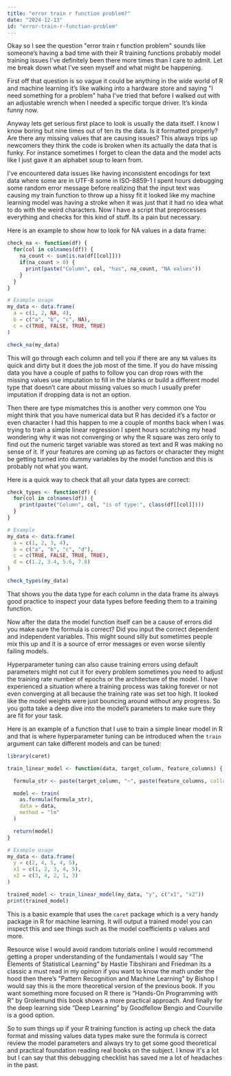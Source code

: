 ```yaml
---
title: "error train r function problem?"
date: "2024-12-13"
id: "error-train-r-function-problem"
---
```


Okay so I see the question "error train r function problem" sounds like someone’s having a bad time with their R training functions probably model training issues I've definitely been there more times than I care to admit. Let me break down what I've seen myself and what might be happening.

First off that question is so vague it could be anything in the wide world of R and machine learning it’s like walking into a hardware store and saying "I need something for a problem" haha I've tried that before I walked out with an adjustable wrench when I needed a specific torque driver. It’s kinda funny now.

Anyway lets get serious first place to look is usually the data itself. I know I know boring but nine times out of ten its the data. Is it formatted properly? Are there any missing values that are causing issues? This always trips up newcomers they think the code is broken when its actually the data that is funky. For instance sometimes I forget to clean the data and the model acts like I just gave it an alphabet soup to learn from.

I've encountered data issues like having inconsistent encodings for text data where some are in UTF-8 some in ISO-8859-1 I spent hours debugging some random error message before realizing that the input text was causing my train function to throw up a hissy fit it looked like my machine learning model was having a stroke when it was just that it had no idea what to do with the weird characters. Now I have a script that preprocesses everything and checks for this kind of stuff. Its a pain but necessary.

Here is an example to show how to look for NA values in a data frame:

```R
check_na <- function(df) {
  for(col in colnames(df)) {
    na_count <- sum(is.na(df[[col]]))
    if(na_count > 0) {
      print(paste("Column", col, "has", na_count, "NA values"))
    }
  }
}

# Example usage
my_data <- data.frame(
  a = c(1, 2, NA, 4),
  b = c("a", "b", "c", NA),
  c = c(TRUE, FALSE, TRUE, TRUE)
)

check_na(my_data)
```

This will go through each column and tell you if there are any `NA` values its quick and dirty but it does the job most of the time. If you do have missing data you have a couple of paths to follow you can drop rows with the missing values use imputation to fill in the blanks or build a different model type that doesn’t care about missing values so much I usually prefer imputation if dropping data is not an option.

Then there are type mismatches this is another very common one You might think that you have numerical data but R has decided it’s a factor or even character I had this happen to me a couple of months back when I was trying to train a simple linear regression I spent hours scratching my head wondering why it was not converging or why the R square was zero only to find out the numeric target variable was stored as text and R was making no sense of it. If your features are coming up as factors or character they might be getting turned into dummy variables by the model function and this is probably not what you want.

Here is a quick way to check that all your data types are correct:

```R
check_types <- function(df) {
  for(col in colnames(df)) {
    print(paste("Column", col, "is of type:", class(df[[col]])))
  }
}

# Example
my_data <- data.frame(
  a = c(1, 2, 3, 4),
  b = c("a", "b", "c", "d"),
  c = c(TRUE, FALSE, TRUE, TRUE),
  d = c(1.2, 3.4, 5.6, 7.8)
)

check_types(my_data)
```

That shows you the data type for each column in the data frame its always good practice to inspect your data types before feeding them to a training function.

Now after the data the model function itself can be a cause of errors did you make sure the formula is correct? Did you input the correct dependent and independent variables. This might sound silly but sometimes people mix this up and it is a source of error messages or even worse silently failing models.

Hyperparameter tuning can also cause training errors using default parameters might not cut it for every problem sometimes you need to adjust the training rate number of epochs or the architecture of the model. I have experienced a situation where a training process was taking forever or not even converging at all because the training rate was set too high. It looked like the model weights were just bouncing around without any progress. So you gotta take a deep dive into the model’s parameters to make sure they are fit for your task.

Here is an example of a function that I use to train a simple linear model in R and that is where hyperparameter tuning can be introduced when the `train` argument can take different models and can be tuned:

```R
library(caret)

train_linear_model <- function(data, target_column, feature_columns) {

  formula_str <- paste(target_column, "~", paste(feature_columns, collapse = "+"))

  model <- train(
    as.formula(formula_str),
    data = data,
    method = "lm"
  )

  return(model)
}

# Example usage
my_data <- data.frame(
  y = c(2, 4, 5, 4, 5),
  x1 = c(1, 2, 3, 4, 5),
  x2 = c(3, 4, 2, 1, 3)
)

trained_model <- train_linear_model(my_data, "y", c("x1", "x2"))
print(trained_model)
```

This is a basic example that uses the `caret` package which is a very handy package in R for machine learning. It will output a trained model you can inspect this and see things such as the model coefficients p values and more.

Resource wise I would avoid random tutorials online I would recommend getting a proper understanding of the fundamentals I would say “The Elements of Statistical Learning” by Hastie Tibshirani and Friedman its a classic a must read in my opinion if you want to know the math under the hood then there’s "Pattern Recognition and Machine Learning" by Bishop I would say this is the more theoretical version of the previous book. If you want something more focused on R there is “Hands-On Programming with R” by Grolemund this book shows a more practical approach. And finally for the deep learning side “Deep Learning” by Goodfellow Bengio and Courville is a good option.

So to sum things up if your R training function is acting up check the data format and missing values data types make sure the formula is correct review the model parameters and always try to get some good theoretical and practical foundation reading real books on the subject. I know it's a lot but I can say that this debugging checklist has saved me a lot of headaches in the past.
